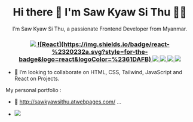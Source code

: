 <h1 align='center'>
  Hi there 👋 I'm Saw Kyaw Si Thu 👨‍💻
</h1>

<p align='center'>
I’m Saw Kyaw Si Thu, a passionate Frontend Developer from Myanmar.
</p>



<h3 align='center'>

  <a href="">
    <img src=" https://img.shields.io/badge/JavaScript-323330?style=for-the-badge&logo=javascript&logoColor=F7DF1E" />        
  </a>
  <a href="">
  ![React](https://img.shields.io/badge/react-%2320232a.svg?style=for-the-badge&logo=react&logoColor=%2361DAFB)
  </a>
  
  <a href="">
    <img src=" https://img.shields.io/badge/JavaScript-323330?style=for-the-badge&logo=javascript&logoColor=F7DF1E" />        
  </a>
  
   <a href="">
    <img src="https://img.shields.io/badge/HTML5-E34F26?style=for-the-badge&logo=html5&logoColor=white" />        
  </a>
  <a href="">
    <img src="https://img.shields.io/badge/CSS3-1572B6?style=for-the-badge&logo=css3&logoColor=white " />        
  </a>
  <a href="">
    <img src="https://img.shields.io/badge/Tailwind_CSS-38B2AC?style=for-the-badge&logo=tailwind-css&logoColor=white" />        
  </a>
  
  
</h3>



- 👯 I’m looking to collaborate on HTML, CSS, Tailwind, JavaScript and React on Projects.



My personal portfolio : 

- 👀 http://sawkyawsithu.atwebpages.com/ ...

- ![](https://komarev.com/ghpvc/?username=sithu11111&color=green)


